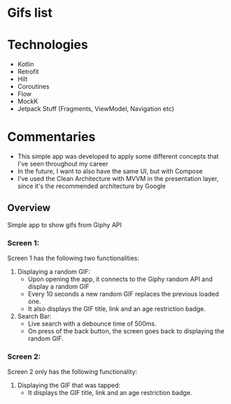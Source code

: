 # Gifs list

# Technologies
 - Kotlin
 - Retrofit
 - Hilt
 - Coroutines
 - Flow
 - MockK
 - Jetpack Stuff (Fragments, ViewModel, Navigation etc)

# Commentaries

- This simple app was developed to apply some different concepts that I've seen throughout my career
- In the future, I want to also have the same UI, but with Compose
- I've used the Clean Architecture with MVVM in the presentation layer, since it's the recommended architecture by Google

## Overview

Simple app to show gifs from Giphy API

### Screen 1:

Screen 1 has the following two functionalities:

1. Displaying a random GIF:
    - Upon opening the app, it connects to the Giphy random API and display a random GIF
    - Every 10 seconds a new random GIF replaces the previous loaded one. 
    - It also displays the GIF title, link and an age restriction badge.
2. Search Bar:
    - Live search with a debounce time of 500ms.
    - On press of the back button, the screen goes back to displaying the random GIF.

### Screen 2:

Screen 2 only has the following functionality:

1. Displaying the GIF that was tapped:
    - It displays the GIF title, link and an age restriction badge.
